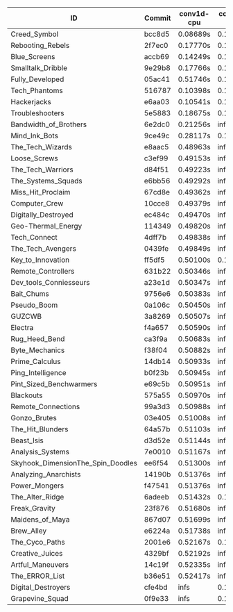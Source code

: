 |ID|Commit|conv1d-cpu|conv1d-gpu|DWSPConv2D-gpu|gemm-gpu|avg|
|-|-|-|-|-|-|-|
|Creed_Symbol|bcc8d5|0.08689s|0.10207s|2.98448s|1.79844s|1.24297s|
|Rebooting_Rebels|2f7ec0|0.17770s|0.14508s|2.98958s|1.95432s|1.31667s|
|Blue_Screens|accb69|0.14249s|0.13667s|2.99965s|1.99897s|1.31944s|
|Smalltalk_Dribble|9e29b8|0.17766s|0.12777s|2.98877s|1.98442s|1.31966s|
|Fully_Developed|05ac41|0.51746s|0.13983s|3.08539s|2.22813s|1.49270s|
|Tech_Phantoms|516787|0.10398s|0.16762s|infs|2.02624s|infs|
|Hackerjacks|e6aa03|0.10541s|0.14807s|infs|1.84046s|infs|
|Troubleshooters|5e5883|0.18675s|0.19157s|infs|2.06044s|infs|
|Bandwidth_of_Brothers|6e2dc0|0.21256s|infs|infs|2.11276s|infs|
|Mind_Ink_Bots|9ce49c|0.28117s|0.12496s|infs|4.46343s|infs|
|The_Tech_Wizards|e8aac5|0.48963s|infs|infs|4.49519s|infs|
|Loose_Screws|c3ef99|0.49153s|infs|infs|4.49218s|infs|
|The_Tech_Warriors|d84f51|0.49223s|infs|infs|4.51677s|infs|
|The_Systems_Squads|e6bb56|0.49292s|infs|infs|4.49410s|infs|
|Miss_Hit_Proclaim|67cd8e|0.49362s|infs|infs|4.49971s|infs|
|Computer_Crew|10cce8|0.49379s|infs|infs|4.50163s|infs|
|Digitally_Destroyed|ec484c|0.49470s|infs|infs|4.49369s|infs|
|Geo-Thermal_Energy|114349|0.49820s|infs|infs|4.49106s|infs|
|Tech_Connect|4dff7b|0.49838s|infs|infs|4.48284s|infs|
|The_Tech_Avengers|0439fe|0.49849s|infs|infs|4.51163s|infs|
|Key_to_Innovation|ff5df5|0.50100s|0.17016s|infs|4.43486s|infs|
|Remote_Controllers|631b22|0.50346s|infs|infs|4.51488s|infs|
|Dev_tools_Conniesseurs|a23e1d|0.50347s|infs|infs|4.50849s|infs|
|Bait_Chums|9756e6|0.50383s|infs|infs|4.49620s|infs|
|Pseudo_Boom|0a106c|0.50450s|infs|infs|4.51010s|infs|
|GUZCWB|3a8269|0.50507s|infs|infs|4.48507s|infs|
|Electra|f4a657|0.50590s|infs|infs|4.49151s|infs|
|Rug_Heed_Bend|ca3f9a|0.50683s|infs|infs|4.52170s|infs|
|Byte_Mechanics|f38f04|0.50882s|infs|infs|4.49121s|infs|
|Prime_Calculus|14db14|0.50933s|infs|infs|4.49652s|infs|
|Ping_Intelligence|b0f23b|0.50945s|infs|infs|4.49102s|infs|
|Pint_Sized_Benchwarmers|e69c5b|0.50951s|infs|infs|4.49485s|infs|
|Blackouts|575a55|0.50970s|infs|infs|4.53708s|infs|
|Remote_Connections|99a3d3|0.50988s|infs|infs|4.49507s|infs|
|Gonzo_Brutes|03e405|0.51008s|infs|infs|4.50775s|infs|
|The_Hit_Blunders|64a57b|0.51103s|infs|infs|4.51590s|infs|
|Beast_Isis|d3d52e|0.51144s|infs|infs|4.50340s|infs|
|Analysis_Systems|7e0010|0.51167s|infs|infs|4.48910s|infs|
|Skyhook_DimensionThe_Spin_Doodles|ee6f54|0.51300s|infs|infs|4.51241s|infs|
|Analyzing_Anarchists|14190b|0.51376s|infs|infs|4.48646s|infs|
|Power_Mongers|f47541|0.51376s|infs|infs|4.49593s|infs|
|The_Alter_Ridge|6adeeb|0.51432s|0.13427s|infs|4.46845s|infs|
|Freak_Gravity|23f876|0.51680s|infs|infs|4.49362s|infs|
|Maidens_of_Maya|867d07|0.51699s|infs|infs|4.52465s|infs|
|Brew_Alley|e6224a|0.51738s|infs|infs|4.49789s|infs|
|The_Cyco_Paths|2001e6|0.52167s|0.15002s|infs|4.44825s|infs|
|Creative_Juices|4329bf|0.52192s|infs|infs|4.49483s|infs|
|Artful_Maneuvers|14c19f|0.52335s|infs|infs|4.50448s|infs|
|The_ERROR_List|b36e51|0.52417s|infs|infs|4.48946s|infs|
|Digital_Destroyers|cfe4bd|infs|0.13922s|3.05767s|1.97907s|infs|
|Grapevine_Squad|0f9e33|infs|0.12461s|infs|1.76696s|infs|
